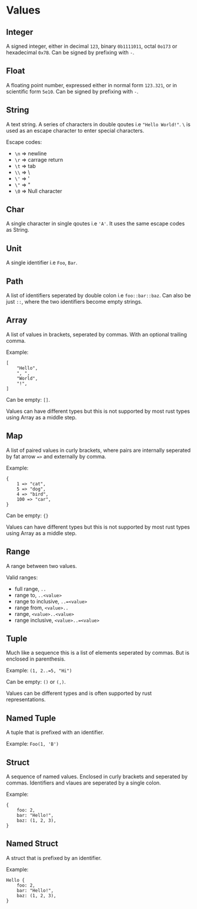 

# Values

## Integer
A signed integer, either in decimal `123`, binary `0b1111011`, octal `0o173` or hexadecimal `0x7B`. Can be signed by prefixing with `-`.

## Float
A floating point number, expressed either in normal form `123.321`, or in scientific form `5e10`. Can be signed by prefixing with `-`.

## String
A text string. A series of characters in double qoutes i.e `"Hello World!"`. `\` is used as an escape character to enter special characters.

Escape codes:
 - `\n` => newline
 - `\r` => carrage return
 - `\t` => tab
 - `\\` => \
 - `\'` => '
 - `\"` => "
 - `\0` => Null character

## Char
A single character in single qoutes i.e `'A'`. It uses the same escape codes as String.

## Unit
A single identifier i.e `Foo`, `Bar`.

## Path
A list of identifiers seperated by double colon i.e `foo::bar::baz`. Can also be just `::`, where the two identifiers become empty strings.

## Array
A list of values in brackets, seperated by commas. With an optional trailing comma.

Example:
```
[
    "Hello",
    ", ",
    "World",
    "!",
]
```

Can be empty: `[]`.

Values can have different types but this is not supported by most rust types using Array as a middle step.

## Map
A list of paired values in curly brackets, where pairs are internally seperated by fat arrow `=>` and externally by comma.

Example:
```
{
    1 => "cat",
    5 => "dog",
    4 => "bird",
    100 => "car",
}
```

Can be empty: `{}`

Values can have different types but this is not supported by most rust types using Array as a middle step.

## Range
A range between two values.

Valid ranges:
 - full range, `..`
 - range to, `..<value>`
 - range to inclusive, `..=<value>`
 - range from, `<value>..`
 - range, `<value>..<value>`
 - range inclusive, `<value>..=<value>`


## Tuple
Much like a sequence this is a list of elements seperated by commas. But is enclosed in parenthesis.

Example: `(1, 2..=5, "Hi")`

Can be empty: `()` or `(,)`.

Values can be different types and is often supported by rust representations.

## Named Tuple
A tuple that is prefixed with an identifier.

Example: `Foo(1, 'B')`

## Struct
A sequence of named values. Enclosed in curly brackets and seperated by commas. Identifiers and vlaues are seperated by a single colon.

Example:
```
{
    foo: 2,
    bar: "Hello!",
    baz: (1, 2, 3),
}
```

## Named Struct
A struct that is prefixed by an identifier.

Example:
```
Hello {
    foo: 2,
    bar: "Hello!",
    baz: (1, 2, 3),
}
```